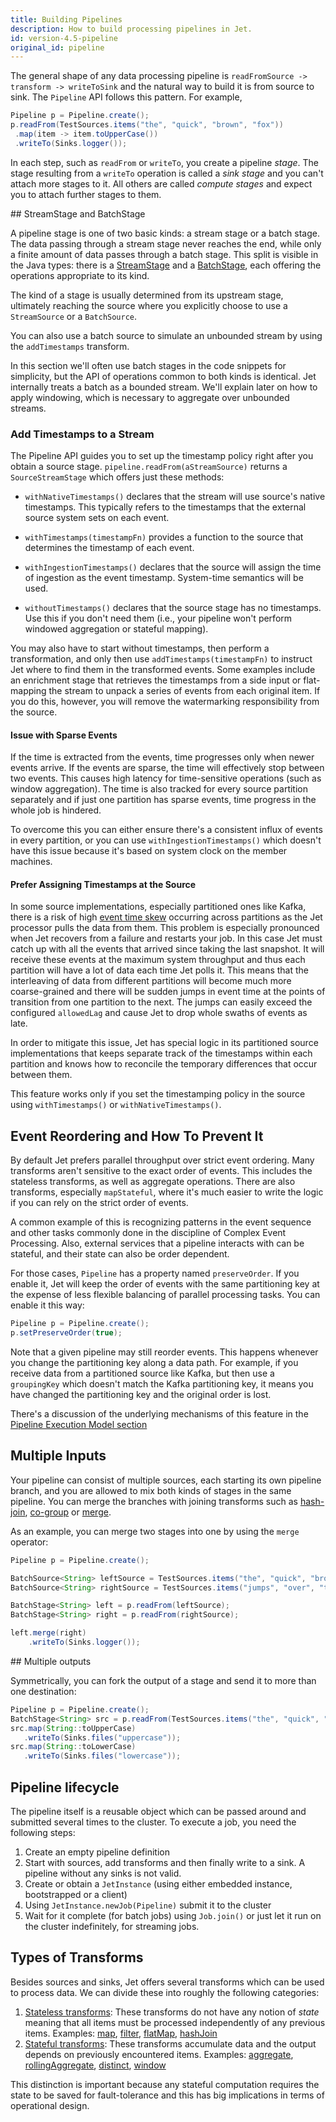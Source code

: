 ```yaml
---
title: Building Pipelines
description: How to build processing pipelines in Jet.
id: version-4.5-pipeline
original_id: pipeline
---
```


The general shape of any data processing pipeline is `readFromSource ->
transform -> writeToSink` and the natural way to build it is from source
to sink. The `Pipeline` API follows this
pattern. For example,

```java
Pipeline p = Pipeline.create();
p.readFrom(TestSources.items("the", "quick", "brown", "fox"))
 .map(item -> item.toUpperCase())
 .writeTo(Sinks.logger());
```

In each step, such as `readFrom` or `writeTo`, you create a pipeline
_stage_. The stage resulting from a `writeTo` operation is called a
_sink stage_ and you can't attach more stages to it. All others are
called _compute stages_ and expect you to attach further stages to them.

## StreamStage and BatchStage

A pipeline stage is one of two basic kinds: a stream stage or a batch
stage. The data passing through a stream stage never reaches the end,
while only a finite amount of data passes through a batch stage. This
split is visible in the Java types: there is a
[StreamStage](/javadoc/4.5/com/hazelcast/jet/pipeline/StreamStage.html)
and a
[BatchStage](/javadoc/4.5/com/hazelcast/jet/pipeline/BatchStage.html),
each offering the operations appropriate to its kind.

The kind of a stage is usually determined from its upstream stage,
ultimately reaching the source where you explicitly choose to use a
`StreamSource` or a `BatchSource`.

You can also use a batch source to simulate an unbounded stream by using
the `addTimestamps` transform.

In this section we'll often use batch stages in the code snippets for
simplicity, but the API of operations common to both kinds is identical.
Jet internally treats a batch as a bounded stream. We'll explain later
on how to apply windowing, which is necessary to aggregate over
unbounded streams.

### Add Timestamps to a Stream

The Pipeline API guides you to set up the timestamp policy right after
you obtain a source stage. `pipeline.readFrom(aStreamSource)` returns
a `SourceStreamStage` which offers just these methods:

- `withNativeTimestamps()`
  declares that the stream will use source's native timestamps. This
  typically refers to the timestamps that the external source system
  sets on each event.

- `withTimestamps(timestampFn)`
  provides a function to the source that determines the timestamp of
  each event.

- `withIngestionTimestamps()`
  declares that the source will assign the time of ingestion as the
  event timestamp. System-time semantics will be used.

- `withoutTimestamps()`
  declares that the source stage has no timestamps. Use this if you
  don't need them (i.e., your pipeline won't perform windowed
  aggregation or stateful mapping).

You may also have to start without timestamps, then perform a
transformation, and only then use `addTimestamps(timestampFn)` to
instruct Jet where to find them in the transformed events. Some examples
include an enrichment stage that retrieves the timestamps from a side
input or flat-mapping the stream to unpack a series of events from each
original item. If you do this, however, you will remove the watermarking
responsibility from the source.

#### Issue with Sparse Events

If the time is extracted from the events, time progresses only when
newer events arrive. If the events are sparse, the time will effectively
stop between two events. This causes high latency for time-sensitive
operations (such as window aggregation). The time is also tracked for
every source partition separately and if just one partition has sparse
events, time progress in the whole job is hindered.

To overcome this you can either ensure there's a consistent influx of
events in every partition, or you can use `withIngestionTimestamps()`
which doesn't have this issue because it's based on system clock on the
member machines.

#### Prefer Assigning Timestamps at the Source

In some source implementations, especially partitioned ones like Kafka,
there is a risk of high [event time skew](../concepts/event-time)
occurring across partitions as the Jet processor pulls the data from
them. This problem is especially pronounced when Jet recovers from a
failure and restarts your job. In this case Jet must catch up with all
the events that arrived since taking the last snapshot. It will receive
these events at the maximum system throughput and thus each partition
will have a lot of data each time Jet polls it. This means that the
interleaving of data from different partitions will become much more
coarse-grained and there will be sudden jumps in event time at the
points of transition from one partition to the next. The jumps can
easily exceed the configured `allowedLag` and cause Jet to drop whole
swaths of events as late.

In order to mitigate this issue, Jet has special logic in its
partitioned source implementations that keeps separate track of the
timestamps within each partition and knows how to reconcile the
temporary differences that occur between them.

This feature works only if you set the timestamping policy in the source
using `withTimestamps()` or `withNativeTimestamps()`.

## Event Reordering and How To Prevent It

By default Jet prefers parallel throughput over strict event ordering.
Many transforms aren't sensitive to the exact order of events. This
includes the stateless transforms, as well as aggregate operations.
There are also transforms, especially `mapStateful`, where it's much
easier to write the logic if you can rely on the strict order of events.

A common example of this is recognizing patterns in the event sequence
and other tasks commonly done in the discipline of Complex Event
Processing. Also, external services that a pipeline interacts with can
be stateful, and their state can also be order dependent.

For those cases, `Pipeline` has a property named `preserveOrder`. If you
enable it, Jet will keep the order of events with the same partitioning
key at the expense of less flexible balancing of parallel processing
tasks. You can enable it this way:

```java
Pipeline p = Pipeline.create();
p.setPreserveOrder(true);
```

Note that a given pipeline may still reorder events. This happens
whenever you change the partitioning key along a data path. For example,
if you receive data from a partitioned source like Kafka, but then use
a `groupingKey` which doesn't match the Kafka partitioning key, it
means you have changed the partitioning key and the original order is
lost.

There's a discussion of the underlying mechanisms of this feature in the
[Pipeline Execution Model
section](/docs/architecture/distributed-computing#introduction)

## Multiple Inputs

Your pipeline can consist of multiple sources, each starting its own
pipeline branch, and you are allowed to mix both kinds of stages in the
same pipeline. You can merge the branches with joining transforms such
as [hash-join](stateless-transforms.md#hashjoin),
[co-group](stateful-transforms.md#co-group--join) or
[merge](stateless-transforms.md#merge).

As an example, you can merge two stages into one by using the `merge`
operator:

```java
Pipeline p = Pipeline.create();

BatchSource<String> leftSource = TestSources.items("the", "quick", "brown", "fox");
BatchSource<String> rightSource = TestSources.items("jumps", "over", "the", "lazy", "dog");

BatchStage<String> left = p.readFrom(leftSource);
BatchStage<String> right = p.readFrom(rightSource);

left.merge(right)
    .writeTo(Sinks.logger());
```

## Multiple outputs

Symmetrically, you can fork the output of a stage and send it to more
than one destination:

```java
Pipeline p = Pipeline.create();
BatchStage<String> src = p.readFrom(TestSources.items("the", "quick", "brown", "fox"));
src.map(String::toUpperCase)
   .writeTo(Sinks.files("uppercase"));
src.map(String::toLowerCase)
   .writeTo(Sinks.files("lowercase"));
```

## Pipeline lifecycle

The pipeline itself is a reusable object which can be passed around and
submitted several times to the cluster. To execute a job, you need the
following steps:

1. Create an empty pipeline definition
1. Start with sources, add transforms and then finally write to a sink.
   A pipeline without any sinks is not valid.
1. Create or obtain a `JetInstance` (using either embedded instance,
   bootstrapped or a client)
1. Using `JetInstance.newJob(Pipeline)` submit it to the cluster
1. Wait for it complete (for batch jobs) using `Job.join()` or just let
   it run on the cluster indefinitely, for streaming jobs.

## Types of Transforms

Besides sources and sinks, Jet offers several transforms which can be used
to process data. We can divide these into roughly the following categories:

1. [Stateless transforms](stateless-transforms.md): These transforms do
 not have any notion of _state_ meaning that all items must be processed
 independently of any previous items. Examples:
 [map](stateless-transforms.md#map),
 [filter](stateless-transforms.md#filter),
 [flatMap](stateless-transforms.md#flatmap),
 [hashJoin](stateful-transforms.md#)
1. [Stateful transforms](stateful-transforms.md): These transforms
 accumulate data and the output depends on previously encountered items.
 Examples: [aggregate](stateful-transforms.md#aggregate),
 [rollingAggregate](stateful-transforms.md#rollingaggregate),
 [distinct](stateful-transforms.md#distinct),
 [window](stateful-transforms.md#window)

This distinction is important because any stateful computation requires
the state to be saved for fault-tolerance and this has big implications
in terms of operational design.
